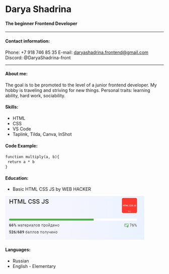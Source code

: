 # Darya Shadrina
#### The beginner Frontend Developer
---
#### Contact information:
Phone: +7 918 746 85 35
E-mail: daryashadrina.frontend@gmail.com
Discord: @DaryaShadrina-front

---

#### About me:
The goal is to be promoted to the level of a junior frontend developer. My hobby is traveling and striving for new things. Personal traits: learning ability, hard work, sociability.

#### Skills:
* HTML
* CSS
* VS Code
* Taplink, Tilda, Canva, InShot

#### Code Example:

```
function multiply(a, b){
 return a * b
}
```

#### Education:
* Basic HTML CSS JS by WEB HACKER

![](/Снимок.PNG)

#### Languages:
* Russian 
* English - Elementary